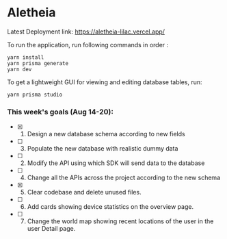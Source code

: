 # Aletheia
Latest Deployment link: https://aletheia-lilac.vercel.app/

To run the application, run following commands in order :

```
yarn install
yarn prisma generate
yarn dev
```

To get a lightweight GUI for viewing and editing database tables, run:

```
yarn prisma studio
```

### This week's goals (Aug 14-20):

- [x] 1. Design a new database schema according to new fields
- [ ] 3. Populate the new database with realistic dummy data
- [ ] 2. Modify the API using which SDK will send data to the database
- [ ] 4. Change all the APIs across the project according to the new schema
- [x] 5. Clear codebase and delete unused files.
- [ ] 6. Add cards showing device statistics on the overview page.
- [ ] 7. Change the world map showing recent locations of the user in the user Detail page.
